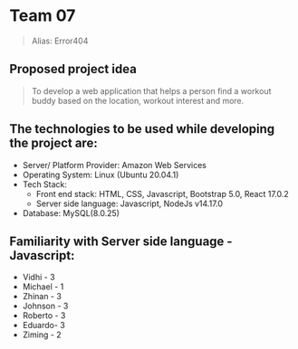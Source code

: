 # Team 07

> Alias: Error404

## Proposed project idea

> To develop a web application that helps a person find a workout buddy based on the location, workout interest and more.

## The technologies to be used while developing the project are:
- Server/ Platform Provider: Amazon Web Services
- Operating System: Linux (Ubuntu 20.04.1)
- Tech Stack:
    - Front end stack: HTML, CSS, Javascript, Bootstrap 5.0, React 17.0.2
    - Server side language: Javascript, NodeJs v14.17.0
- Database: MySQL(8.0.25)

## Familiarity with Server side language - Javascript:

- Vidhi - 3
- Michael - 1
- Zhinan - 3
- Johnson - 3
- Roberto - 3
- Eduardo- 3
- Ziming - 2